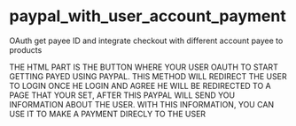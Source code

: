 # paypal_with_user_account_payment
OAuth get payee ID  and integrate checkout with different account payee to products





THE HTML PART IS THE BUTTON WHERE YOUR USER OAUTH TO START GETTING PAYED USING PAYPAL. THIS METHOD WILL REDIRECT THE USER TO LOGIN ONCE HE LOGIN AND AGREE HE WILL BE REDIRECTED TO A PAGE THAT YOUR SET, AFTER THIS PAYPAL WILL SEND YOU INFORMATION ABOUT THE USER. WITH THIS INFORMATION, YOU CAN USE IT TO MAKE A PAYMENT DIRECLY TO THE USER 

